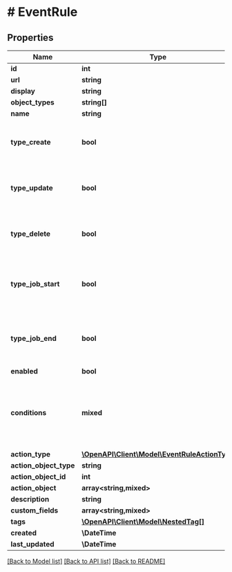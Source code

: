 # # EventRule

## Properties

Name | Type | Description | Notes
------------ | ------------- | ------------- | -------------
**id** | **int** |  | [readonly]
**url** | **string** |  | [readonly]
**display** | **string** |  | [readonly]
**object_types** | **string[]** |  |
**name** | **string** |  |
**type_create** | **bool** | Triggers when a matching object is created. | [optional]
**type_update** | **bool** | Triggers when a matching object is updated. | [optional]
**type_delete** | **bool** | Triggers when a matching object is deleted. | [optional]
**type_job_start** | **bool** | Triggers when a job for a matching object is started. | [optional]
**type_job_end** | **bool** | Triggers when a job for a matching object terminates. | [optional]
**enabled** | **bool** |  | [optional]
**conditions** | **mixed** | A set of conditions which determine whether the event will be generated. | [optional]
**action_type** | [**\OpenAPI\Client\Model\EventRuleActionType**](EventRuleActionType.md) |  |
**action_object_type** | **string** |  |
**action_object_id** | **int** |  | [optional]
**action_object** | **array<string,mixed>** |  | [readonly]
**description** | **string** |  | [optional]
**custom_fields** | **array<string,mixed>** |  | [optional]
**tags** | [**\OpenAPI\Client\Model\NestedTag[]**](NestedTag.md) |  | [optional]
**created** | **\DateTime** |  | [readonly]
**last_updated** | **\DateTime** |  | [readonly]

[[Back to Model list]](../../README.md#models) [[Back to API list]](../../README.md#endpoints) [[Back to README]](../../README.md)
